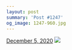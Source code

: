 ```yaml
---
layout: post
summary: 'Post #1247'
og_image: 1247-960.jpg
---
```


<p>
  <time>
    <a href="/1247">December 5, 2020</a>
  </time>
  <a href="/1247">
    <img src="{{ site.assets_url }}/1247-480.jpg" srcset="{{ site.assets_url }}/1247-240.jpg 240w, {{ site.assets_url }}/1247-480.jpg 480w, {{ site.assets_url }}/1247-720.jpg 720w, {{ site.assets_url }}/1247-960.jpg 960w" sizes="(min-width: 700px) 50vw, calc(100vw - 2rem)" />
  </a>
</p>

